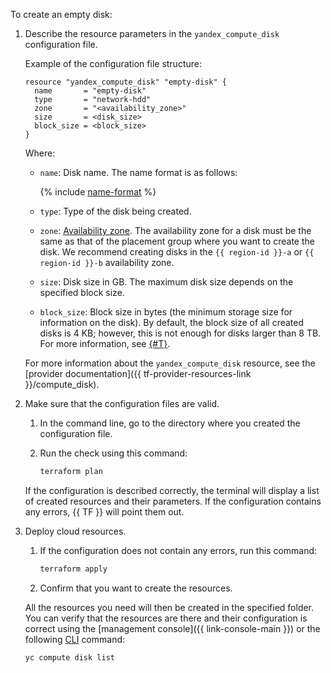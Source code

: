 To create an empty disk:

1. Describe the resource parameters in the `yandex_compute_disk` configuration file.

   Example of the configuration file structure:

   ```hcl
   resource "yandex_compute_disk" "empty-disk" {
     name       = "empty-disk"
     type       = "network-hdd"
     zone       = "<availability_zone>"
     size       = <disk_size>
     block_size = <block_size>
   }
   ```

   Where:
   * `name`: Disk name. The name format is as follows:

      {% include [name-format](../../_includes/name-format.md) %}

   * `type`: Type of the disk being created.
   * `zone`: [Availability zone](../../overview/concepts/geo-scope.md). The availability zone for a disk must be the same as that of the placement group where you want to create the disk. We recommend creating disks in the `{{ region-id }}-a` or `{{ region-id }}-b` availability zone.
   * `size`: Disk size in GB. The maximum disk size depends on the specified block size.
   * `block_size`: Block size in bytes (the minimum storage size for information on the disk). By default, the block size of all created disks is 4 KB; however, this is not enough for disks larger than 8 TB. For more information, see [{#T}](../../compute/operations/disk-create/empty-disk-blocksize.md).

   For more information about the `yandex_compute_disk` resource, see the [provider documentation]({{ tf-provider-resources-link }}/compute_disk).

1. Make sure that the configuration files are valid.

   1. In the command line, go to the directory where you created the configuration file.
   1. Run the check using this command:

      ```bash
      terraform plan
      ```

   If the configuration is described correctly, the terminal will display a list of created resources and their parameters. If the configuration contains any errors, {{ TF }} will point them out.

1. Deploy cloud resources.

   1. If the configuration does not contain any errors, run this command:

      ```bash
      terraform apply
      ```

   1. Confirm that you want to create the resources.

   All the resources you need will then be created in the specified folder. You can verify that the resources are there and their configuration is correct using the [management console]({{ link-console-main }}) or the following [CLI](../../cli/quickstart.md) command:

   ```bash
   yc compute disk list
   ```
